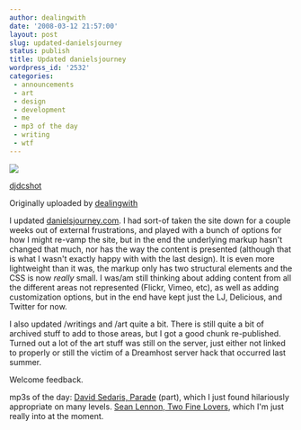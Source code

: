 ```yaml
---
author: dealingwith
date: '2008-03-12 21:57:00'
layout: post
slug: updated-danielsjourney
status: publish
title: Updated danielsjourney
wordpress_id: '2532'
categories:
 - announcements
 - art
 - design
 - development
 - me
 - mp3 of the day
 - writing
 - wtf
---
```


[![][1]][2]

[djdcshot][3]

Originally uploaded by [dealingwith][4]

I updated [danielsjourney.com][5]. I had sort-of taken the site down for a
couple weeks out of external frustrations, and played with a bunch of options
for how I might re-vamp the site, but in the end the underlying markup hasn't
changed that much, nor has the way the content is presented (although that is
what I wasn't exactly happy with with the last design). It is even more
lightweight than it was, the markup only has two structural elements and the
CSS is now _really_ small. I was/am still thinking about adding content from
all the different areas not represented (Flickr, Vimeo, etc), as well as
adding customization options, but in the end have kept just the LJ, Delicious,
and Twitter for now.


I also updated /writings and /art quite a bit. There is still quite a bit of
archived stuff to add to those areas, but I got a good chunk re-published.
Turned out a lot of the art stuff was still on the server, just either not
linked to properly or still the victim of a Dreamhost server hack that
occurred last summer.

Welcome feedback.

mp3s of the day: [David Sedaris, Parade][6] (part), which I just found
hilariously appropriate on many levels. [Sean Lennon, Two Fine Lovers][7],
which I'm just really into at the moment.

   [1]: http://farm4.static.flickr.com/3015/2329648995_ddc53309dd_m.jpg

   [2]: http://www.flickr.com/photos/dealingwith/2329648995/ (photo sharing)

   [3]: http://www.flickr.com/photos/dealingwith/2329648995/

   [4]: http://www.flickr.com/people/dealingwith/

   [5]: http://danielsjourney.com/

   [6]: http://danielsjourney.com/blog/files/2008/03/10%20Parade%201.mp3

   [7]:
http://danielsjourney.com/blog/files/2008/03/09%20Two%20Fine%20Lovers.mp3

